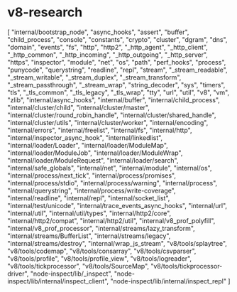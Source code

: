 # v8-research
[
  "internal/bootstrap_node",
  "async_hooks",
  "assert",
  "buffer",
  "child_process",
  "console",
  "constants",
  "crypto",
  "cluster",
  "dgram",
  "dns",
  "domain",
  "events",
  "fs",
  "http",
  "http2",
  "_http_agent",
  "_http_client",
  "_http_common",
  "_http_incoming",
  "_http_outgoing",
  "_http_server",
  "https",
  "inspector",
  "module",
  "net",
  "os",
  "path",
  "perf_hooks",
  "process",
  "punycode",
  "querystring",
  "readline",
  "repl",
  "stream",
  "_stream_readable",
  "_stream_writable",
  "_stream_duplex",
  "_stream_transform",
  "_stream_passthrough",
  "_stream_wrap",
  "string_decoder",
  "sys",
  "timers",
  "tls",
  "_tls_common",
  "_tls_legacy",
  "_tls_wrap",
  "tty",
  "url",
  "util",
  "v8",
  "vm",
  "zlib",
  "internal/async_hooks",
  "internal/buffer",
  "internal/child_process",
  "internal/cluster/child",
  "internal/cluster/master",
  "internal/cluster/round_robin_handle",
  "internal/cluster/shared_handle",
  "internal/cluster/utils",
  "internal/cluster/worker",
  "internal/encoding",
  "internal/errors",
  "internal/freelist",
  "internal/fs",
  "internal/http",
  "internal/inspector_async_hook",
  "internal/linkedlist",
  "internal/loader/Loader",
  "internal/loader/ModuleMap",
  "internal/loader/ModuleJob",
  "internal/loader/ModuleWrap",
  "internal/loader/ModuleRequest",
  "internal/loader/search",
  "internal/safe_globals",
  "internal/net",
  "internal/module",
  "internal/os",
  "internal/process/next_tick",
  "internal/process/promises",
  "internal/process/stdio",
  "internal/process/warning",
  "internal/process",
  "internal/querystring",
  "internal/process/write-coverage",
  "internal/readline",
  "internal/repl",
  "internal/socket_list",
  "internal/test/unicode",
  "internal/trace_events_async_hooks",
  "internal/url",
  "internal/util",
  "internal/util/types",
  "internal/http2/core",
  "internal/http2/compat",
  "internal/http2/util",
  "internal/v8_prof_polyfill",
  "internal/v8_prof_processor",
  "internal/streams/lazy_transform",
  "internal/streams/BufferList",
  "internal/streams/legacy",
  "internal/streams/destroy",
  "internal/wrap_js_stream",
  "v8/tools/splaytree",
  "v8/tools/codemap",
  "v8/tools/consarray",
  "v8/tools/csvparser",
  "v8/tools/profile",
  "v8/tools/profile_view",
  "v8/tools/logreader",
  "v8/tools/tickprocessor",
  "v8/tools/SourceMap",
  "v8/tools/tickprocessor-driver",
  "node-inspect/lib/_inspect",
  "node-inspect/lib/internal/inspect_client",
  "node-inspect/lib/internal/inspect_repl"
]
